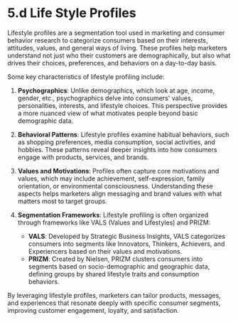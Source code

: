 # 5.d Life Style Profiles

Lifestyle profiles are a segmentation tool used in marketing and consumer behavior research to categorize consumers based on their interests, attitudes, values, and general ways of living. These profiles help marketers understand not just who their customers are demographically, but also what drives their choices, preferences, and behaviors on a day-to-day basis.

Some key characteristics of lifestyle profiling include:

1. **Psychographics**: Unlike demographics, which look at age, income, gender, etc., psychographics delve into consumers' values, personalities, interests, and lifestyle choices. This perspective provides a more nuanced view of what motivates people beyond basic demographic data.
  
2. **Behavioral Patterns**: Lifestyle profiles examine habitual behaviors, such as shopping preferences, media consumption, social activities, and hobbies. These patterns reveal deeper insights into how consumers engage with products, services, and brands.

3. **Values and Motivations**: Profiles often capture core motivations and values, which may include achievement, self-expression, family orientation, or environmental consciousness. Understanding these aspects helps marketers align messaging and brand values with what matters most to target groups.

4. **Segmentation Frameworks**: Lifestyle profiling is often organized through frameworks like VALS (Values and Lifestyles) and PRIZM:
    - **VALS**: Developed by Strategic Business Insights, VALS categorizes consumers into segments like Innovators, Thinkers, Achievers, and Experiencers based on their values and motivations.
    - **PRIZM**: Created by Nielsen, PRIZM clusters consumers into segments based on socio-demographic and geographic data, defining groups by shared lifestyle traits and consumption behaviors.

By leveraging lifestyle profiles, marketers can tailor products, messages, and experiences that resonate deeply with specific consumer segments, improving customer engagement, loyalty, and satisfaction.
